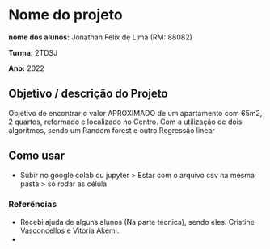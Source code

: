 
# Nome do projeto

**nome dos alunos:** Jonathan Felix de Lima (RM: 88082)

**Turma:** 2TDSJ

**Ano:** 2022

## Objetivo / descrição do Projeto

Objetivo de encontrar o valor APROXIMADO de um apartamento com 65m2, 2 quartos, reformado e localizado no Centro. 
Com a utilização de dois algoritmos, sendo um Random forest e outro Regressão linear 

## Como usar 

* Subir no google colab ou jupyter > Estar com o arquivo csv na mesma pasta > só rodar as célula

### Referências 

* Recebi ajuda de alguns alunos (Na parte técnica), sendo eles: Cristine Vasconcellos e Vitoria Akemi. 
* 
